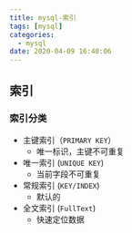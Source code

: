 ```yaml
---
title: mysql-索引
tags: [mysql]
categories:
  - mysql
date: 2020-04-09 16:40:06
---
```


## 索引

### 索引分类

* 主键索引（`PRIMARY KEY`）
  - 唯一标识，主键不可重复
* 唯一索引 (`UNIQUE KEY`)
  - 当前字段不可重复
* 常规索引 (`KEY/INDEX`)
  - 默认的
* 全文索引 (`FullText`)
  - 快速定位数据

